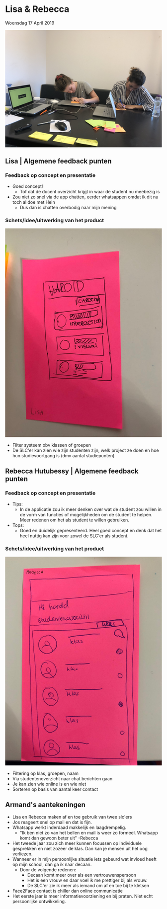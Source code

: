 # Lisa & Rebecca

Woensdag 17 April 2019

![Lisa en Rebecca](../../.gitbook/assets/img_7798.JPG)

## Lisa \| Algemene feedback punten

### Feedback op concept en presentatie

* Goed concept!
  * Tof dat de docent overzicht krijgt in waar de student nu meebezig is 
* Zou niet zo snel via de app chatten, eerder whatsappen omdat ik dit nu toch al doe met Hein
  * Dus dan is chatten overbodig naar mijn mening

### Schets/idee/uitwerking van het product

![](../../.gitbook/assets/lisa.schets.jpeg)

* Filter systeem obv klassen of groepen
* De SLC'er kan zien wie zijn studenten zijn, welk project ze doen en hoe hun studievoortgang is \(dmv aantal studiepunten\)

## Rebecca Hutubessy \| Algemene feedback punten

### Feedback op concept en presentatie

* Tips:
  * In de applicatie zou ik meer denken over wat de student zou willen in de vorm van functies of mogelijkheden om de student te helpen. Meer redenen om het als student te willen gebruiken.
* Tops:
  * Goed en duidelijk gepresenteerd. Heel goed concept en denk dat het heel nuttig kan zijn voor zowel de SLC'er als student.

### Schets/idee/uitwerking van het product

![](../../.gitbook/assets/rebecca.schets.jpeg)

* Filtering op klas, groepen, naam 
* Via studentenoverzicht naar chat berichten gaan
* Je kan zien wie online is en wie niet
* Sorteren op basis van aantal keer contact

## Armand's aantekeningen

* Lisa en Rebecca maken af en toe gebruik van twee slc'ers  
* Jos reageert snel op mail en dat is fijn. 
* Whatsapp werkt inderdaad makkelijk en laagdrempelig.
  * "Ik ben niet zo van het bellen en mail is weer zo formeel. Whatsapp komt dan gewoon beter uit" -Rebecca 
* Het tweede jaar zou zich meer kunnen focussen op individuele gesprekken en niet zozeer de klas. Dan kan je mensen uit het oog verliezen. 
* Wanneer er in mijn persoonlijke situatie iets gebeurd wat invloed heeft op mijn school, dan ga ik naar decaan.
  * Door de volgende redenen:
    * Decaan komt meer over als een vertrouwenspersoon
    * Het is een vrouw en daar voel ik me prettiger bij als vrouw.
    * De SLC'er zie ik meer als iemand om af en toe bij te kletsen 
* Face2Face contact is chiller dan online communicatie  
* Het eerste jaar is meer informatievoorziening en bij praten. Niet echt persoonlijke ontwikkeling.

